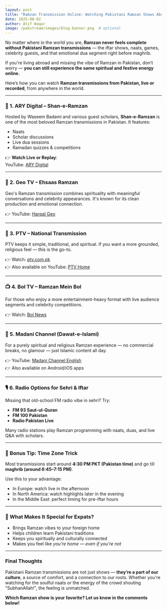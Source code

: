 ```yaml
---
layout: post
title: "Ramzan Transmission Online: Watching Pakistani Ramzan Shows Abroad"
date: 2025-08-02
author: Atif Waqar
image: /pakstream/images/blog-banner.png  # optional
---
```


No matter where in the world you are, **Ramzan never feels complete without Pakistani Ramzan transmissions** — the iftar shows, naats, games, celebrity guests, and that emotional dua segment right before maghrib.

If you're living abroad and missing the vibe of Ramzan in Pakistan, don’t worry — **you can still experience the same spiritual and festive energy online.**

Here’s how you can watch **Ramzan transmissions from Pakistan, live or recorded**, from anywhere in the world.

---

### 🕌 1. **ARY Digital – Shan-e-Ramzan**

Hosted by Waseem Badami and various guest scholars, **Shan-e-Ramzan** is one of the most beloved Ramzan transmissions in Pakistan. It features:
- Naats  
- Scholar discussions  
- Live dua sessions  
- Ramadan quizzes & competitions

👉 **Watch Live or Replay**:  
YouTube: [ARY Digital](https://www.youtube.com/c/arydigitalasia)

---

### 🌙 2. **Geo TV – Ehsaas Ramzan**

Geo's Ramzan transmission combines spirituality with meaningful conversations and celebrity appearances. It's known for its clean production and emotional connection.

👉 YouTube: [Harpal Geo](https://www.youtube.com/c/harpalgeotv)

---

### 🎥 3. **PTV – National Transmission**

PTV keeps it simple, traditional, and spiritual. If you want a more grounded, religious feel — this is the go-to.

👉 Watch: [ptv.com.pk](http://www.ptv.com.pk)  
👉 Also available on YouTube: [PTV Home](https://www.youtube.com/@PTVHomeOfficial)

---

### 📺 4. **Bol TV – Ramzan Mein Bol**

For those who enjoy a more entertainment-heavy format with live audience segments and celebrity competitions.

👉 Watch: [Bol News](https://www.bolnews.com/live/)

---

### 📱 5. **Madani Channel (Dawat-e-Islami)**

For a purely spiritual and religious Ramzan experience — no commercial breaks, no glamour — just Islamic content all day.

👉 YouTube: [Madani Channel English](https://www.youtube.com/@MadaniChannelEnglish)  
👉 Also available on Android/iOS apps

---

### 🎙️ 6. **Radio Options for Sehri & Iftar**

Missing that old-school FM radio vibe in sehri? Try:
- **FM 93 Saut-ul-Quran**  
- **FM 100 Pakistan**  
- **Radio Pakistan Live**

Many radio stations play Ramzan programming with naats, duas, and live Q&A with scholars.

---

### 🧠 Bonus Tip: Time Zone Trick

Most transmissions start around **4:30 PM PKT (Pakistan time)** and go till **maghrib (around 6:45–7:15 PM)**.

Use this to your advantage:
- In Europe: watch live in the afternoon  
- In North America: watch highlights later in the evening  
- In the Middle East: perfect timing for pre-iftar hours

---

### 🎁 What Makes It Special for Expats?

- Brings Ramzan vibes to your foreign home  
- Helps children learn Pakistani traditions  
- Keeps you spiritually and culturally connected  
- Makes you feel like *you’re home — even if you’re not*

---

### Final Thoughts

Pakistani Ramzan transmissions are not just shows — **they’re a part of our culture**, a source of comfort, and a connection to our roots. Whether you're watching for the soulful naats or the energy of the crowd shouting "SubhanAllah!", the feeling is unmatched.

**Which Ramzan show is your favorite? Let us know in the comments below!**
